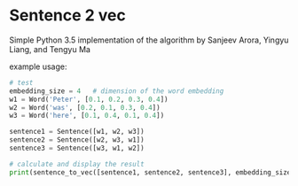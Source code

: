 <h1>Sentence 2 vec</h1>

Simple Python 3.5 implementation of the algorithm by Sanjeev Arora, Yingyu Liang, and Tengyu Ma 

example usage:

```python
# test
embedding_size = 4   # dimension of the word embedding
w1 = Word('Peter', [0.1, 0.2, 0.3, 0.4])
w2 = Word('was', [0.2, 0.1, 0.3, 0.4])
w3 = Word('here', [0.1, 0.4, 0.1, 0.4])

sentence1 = Sentence([w1, w2, w3])
sentence2 = Sentence([w2, w3, w1])
sentence3 = Sentence([w3, w1, w2])

# calculate and display the result
print(sentence_to_vec([sentence1, sentence2, sentence3], embedding_size))
```

